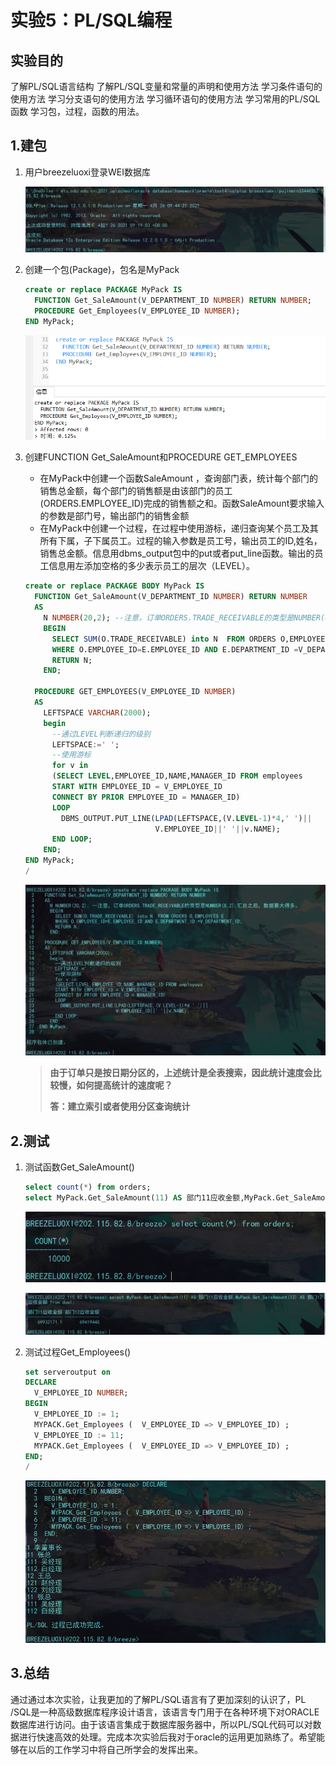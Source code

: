 # 实验5：PL/SQL编程

## 实验目的

了解PL/SQL语言结构 了解PL/SQL变量和常量的声明和使用方法 学习条件语句的使用方法 学习分支语句的使用方法 学习循环语句的使用方法 学习常用的PL/SQL函数 学习包，过程，函数的用法。

## 1.建包

1. 用户breezeluoxi登录WEI数据库

   ![image-20210426094537692](test5Image/image-20210426094537692.png)

2. 创建一个包(Package)，包名是MyPack

   ```sql
   create or replace PACKAGE MyPack IS
     FUNCTION Get_SaleAmount(V_DEPARTMENT_ID NUMBER) RETURN NUMBER;
     PROCEDURE Get_Employees(V_EMPLOYEE_ID NUMBER);
   END MyPack;
   ```

   ![image-20210426094837975](test5Image/image-20210426094837975.png)

3. 创建FUNCTION Get_SaleAmount和PROCEDURE GET_EMPLOYEES

   - 在MyPack中创建一个函数SaleAmount ，查询部门表，统计每个部门的销售总金额，每个部门的销售额是由该部门的员工(ORDERS.EMPLOYEE_ID)完成的销售额之和。函数SaleAmount要求输入的参数是部门号，输出部门的销售金额
   - 在MyPack中创建一个过程，在过程中使用游标，递归查询某个员工及其所有下属，子下属员工。过程的输入参数是员工号，输出员工的ID,姓名，销售总金额。信息用dbms_output包中的put或者put_line函数。输出的员工信息用左添加空格的多少表示员工的层次（LEVEL）。

   ```sql
   create or replace PACKAGE BODY MyPack IS
     FUNCTION Get_SaleAmount(V_DEPARTMENT_ID NUMBER) RETURN NUMBER
     AS
       N NUMBER(20,2); --注意，订单ORDERS.TRADE_RECEIVABLE的类型是NUMBER(8,2),汇总之后，数据要大得多。
       BEGIN
         SELECT SUM(O.TRADE_RECEIVABLE) into N  FROM ORDERS O,EMPLOYEES E
         WHERE O.EMPLOYEE_ID=E.EMPLOYEE_ID AND E.DEPARTMENT_ID =V_DEPARTMENT_ID;
         RETURN N;
       END;
   
     PROCEDURE GET_EMPLOYEES(V_EMPLOYEE_ID NUMBER)
     AS
       LEFTSPACE VARCHAR(2000);
       begin
         --通过LEVEL判断递归的级别
         LEFTSPACE:=' ';
         --使用游标
         for v in
         (SELECT LEVEL,EMPLOYEE_ID,NAME,MANAGER_ID FROM employees
         START WITH EMPLOYEE_ID = V_EMPLOYEE_ID
         CONNECT BY PRIOR EMPLOYEE_ID = MANAGER_ID)
         LOOP
           DBMS_OUTPUT.PUT_LINE(LPAD(LEFTSPACE,(V.LEVEL-1)*4,' ')||
                                V.EMPLOYEE_ID||' '||v.NAME);
         END LOOP;
       END;
   END MyPack;
   /
   ```

   ![image-20210426094957293](test5Image/image-20210426094957293.png)

   > **由于订单只是按日期分区的，上述统计是全表搜索，因此统计速度会比较慢，如何提高统计的速度呢？**
   >
   > **答：建立索引或者使用分区查询统计**

## 2.测试

1. 测试函数Get_SaleAmount()

   ```sql
   select count(*) from orders;
   select MyPack.Get_SaleAmount(11) AS 部门11应收金额,MyPack.Get_SaleAmount(12) AS 部门12应收金额 from dual;
   ```

   ![image-20210426095156984](test5Image/image-20210426095156984.png)

   ![image-20210426095221560](test5Image/image-20210426095221560.png)

2. 测试过程Get_Employees()

   ```sql
   set serveroutput on
   DECLARE
     V_EMPLOYEE_ID NUMBER;    
   BEGIN
     V_EMPLOYEE_ID := 1;
     MYPACK.Get_Employees (  V_EMPLOYEE_ID => V_EMPLOYEE_ID) ;  
     V_EMPLOYEE_ID := 11;
     MYPACK.Get_Employees (  V_EMPLOYEE_ID => V_EMPLOYEE_ID) ;    
   END;
   /
   ```

   ![image-20210426095311271](test5Image/image-20210426095311271.png)

## 3.总结

通过通过本次实验，让我更加的了解PL/SQL语言有了更加深刻的认识了，PL /SQL是一种高级数据库程序设计语言，该语言专门用于在各种环境下对ORACLE数据库进行访问。由于该语言集成于数据库服务器中，所以PL/SQL代码可以对数据进行快速高效的处理。完成本次实验后我对于oracle的运用更加熟练了。希望能够在以后的工作学习中将自己所学会的发挥出来。